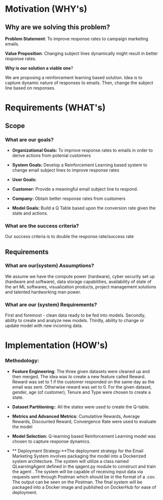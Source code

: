 # **Motivation (WHY's)**

## **Why are we solving this problem?**

**Problem Statement**: To improve response rates to campaign marketing emails. 

 **Value Proposition**: Changing subject lines dynamically might result in better response rates.

 **Why is our solution a viable one**?

We are proposing a reinforcement learning based solution. Idea is to capture dynamic nature of responses to emails. Then, change the subject line based on responses.

# **Requirements (WHAT's)**

## **Scope**

### What are our goals?
- **Organizational Goals:** To improve response rates to emails in order to derive actions from potenial customers
- **System Goals:** Develop a Reinforcement Learning based system to change email subject lines to improve response rates

- **User Goals:**
- **Customer:** Provide a meaningful email subject line to respond.
- **Company:** Obtain better response rates from customers
- **Model Goals:** Build a Q Table based upon the conversion rate given the state and actions.

### What are the success criteria?
Our success criteria is to double the response rate/success rate

## **Requirements**

### **What are our(system) Assumptions?**
We assume we have the compute power (hardware), cyber security set up (hardware and software), data storage capabilities, availability of state of the art ML softwares, visualization products, project management solutions and talented hardworking man power.

### **What are our (system) Requirements?**
First and foremost - clean data ready to be fed into models. Secondly, ability to create and analyze new models. Thirdly, ability to change or update model with new incoming data.

# **Implementation (HOW's)**

### **Methodology:** 

- **Feature Engineering**: The three given datasets were cleaned up and then merged. The idea was to create a new feature called Reward. Reward was set to 1 if the customer responded on the same day as the email was sent. Otherwise reward was set to 0. For the given dataset, gender, age (of customer), Tenure and Type were chosen to create a state.

- **Dataset Partitioning:**: All the states were used to create the Q-table.

- **Metrics and Advanced Metrics:** Cumulatiive Rewards, Average Rewards, Discounted Reward, Convergence Rate were used to evaluate the model

- **Model Selection:** Q-learning based Reinforcement Learning model was chosen to capture response dynamics. 

- ** Deployment Strategy:**The deployment strategy for the Email Marketing System involves packaging the model into a Dockerized system architecture. The system will utilize a class named QLearningAgent defined in the qagent.py module to construct and train the agent . The system will be capable of receiving input data  via requests sent through Postman  which should be in the format of a .csv. The output can be seen on the Postman. The final system will be packaged into a Docker image and published on DockerHub for ease of deployment.


